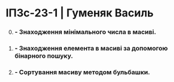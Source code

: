 # ІПЗс-23-1 | Гуменяк Василь
0. ### - Знаходження мінімального числа в масиві.
1. ### - Знаходження елемента в масиві за допомогою бінарного пошуку.
2. ### - Сортування масиву методом бульбашки.

